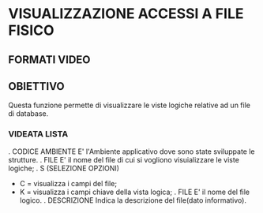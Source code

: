 # VISUALIZZAZIONE ACCESSI A FILE FISICO
## FORMATI VIDEO
## OBIETTIVO
Questa funzione permette di visualizzare le viste logiche relative ad un file di database.
### VIDEATA LISTA
. CODICE AMBIENTE
E' l'Ambiente applicativo dove sono state sviluppate le strutture.
. FILE
E' il nome del file di cui si vogliono visuializzare le viste logiche;
. S (SELEZIONE OPZIONI)
- C = visualizza i campi del file;
- K = visualizza i campi chiave della vista logica;
. FILE
E' il nome del file logico.
. DESCRIZIONE
Indica la descrizione del file(dato informativo).
